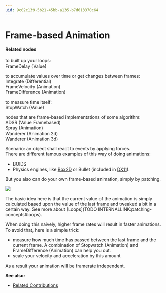 ```yaml
---
uid: 9c02c139-5b21-45bb-a135-b7d613370c64
---
```


# Frame-based Animation

#### Related nodes
to built up your loops:  
<span class="node">FrameDelay (Value)</span>  

to accumulate values over time or get changes between frames:  
<span class="node">Integrate (Differential)</span>  
<span class="node">FrameVelocity (Animation)</span>  
<span class="node">FrameDifference (Animation)</span>  

to measure time itself:  
<span class="node">StopWatch (Value)</span>  

nodes that are frame-based implementations of some algorithm:  
<span class="node">ADSR (Value Framebased)</span>  
<span class="node">Spray (Animation)</span>  
<span class="node">Wanderer (Animation 2d)</span>  
<span class="node">Wanderer (Animation 3d)</span>  



Scenario: an object shall react to events by applying forces.   
There are different famous examples of this way of doing animations:  
* BOIDS  
* Physics engines, like <a href="https://vvvv.org/contribution/box2d" class="extURL contribution" target="_blank">Box2D</a> or Bullet (included in <a href="https://vvvv.org/contribution/directx11-nodes" class="extURL contribution" target="_blank">DX11</a>).  

But you also can do your own frame-based animation, simply by patching.  

![](~/img/FeedbackLoops_Understanding2_0.png "")  

The basic idea here is that the current value of the animation is simply calculated based upon the value of the last frame and tweaked a bit in a certain way. See more about [Loops](TODO INTERNALLINK:patching-concepts#loops).  

When doing this naively, higher frame rates will result in faster animations. To avoid that, here is a simple trick:   

* measure how much time has passed between the last frame and the current frame. A combination of <span class="node">Stopwatch (Animation)</span> and <span class="node"> FrameDifference (Animation)</span> can help you out.  
* scale your velocity and acceleration by this amount  

As a result your animation will be framerate independent.  

**See also:**  
* <a href="https://vvvv.org/contributions/1353+1351+2439+1352+7934+2438+1354+1355/3402+3400+2492+7216" class="extURL" target="_blank">Related Contributions</a>  



